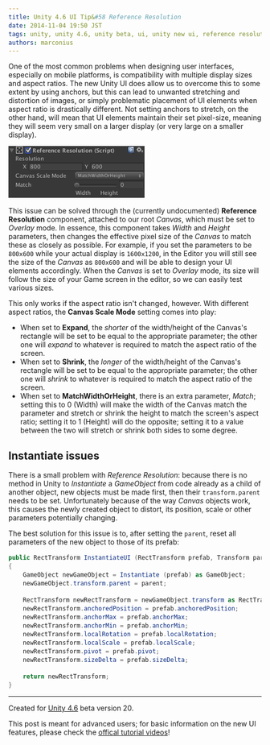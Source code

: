 ```yaml
---
title: Unity 4.6 UI Tip&#58 Reference Resolution
date: 2014-11-04 19:50 JST
tags: unity, unity 4.6, unity beta, ui, unity new ui, reference resolution, resolution, scaling
authors: marconius
---
```


One of the most common problems when designing user interfaces, especially on mobile platforms, is compatibility with multiple display sizes and aspect ratios. The new Unity UI does allow us to overcome this to some extent by using anchors, but this can lead to unwanted stretching and distortion of images, or simply problematic placement of UI elements when aspect ratio is drastically different. Not setting anchors to stretch, on the other hand, will mean that UI elements maintain their set pixel-size, meaning they will seem very small on a larger display (or very large on a smaller display).

![refres1](/static/images/2014/10/UnityUI/refres1.png)

This issue can be solved through the (currently undocumented) **Reference Resolution** component, attached to our root *Canvas*, which must be set to *Overlay* mode. In essence, this component takes *Width* and *Height* parameters, then changes the effective pixel size of the *Canvas* to match these as closely as possible. For example, if you set the parameters to be `800x600` while your actual display is `1600x1200`, in the Editor you will still see the size of the *Canvas* as `800x600` and will be able to design your UI elements accordingly. When the *Canvas* is set to *Overlay* mode, its size will follow the size of your Game screen in the editor, so we can easily test various sizes.

This only works if the aspect ratio isn't changed, however. With different aspect ratios, the **Canvas Scale Mode** setting comes into play:

- When set to **Expand**, the *shorter* of the width/height of the Canvas's rectangle will be set to be equal to the appropriate parameter; the other one will *expand* to whatever is required to match the aspect ratio of the screen.
- When set to **Shrink**, the *longer* of the width/height of the Canvas's rectangle will be set to be equal to the appropriate parameter; the other one will *shrink* to whatever is required to match the aspect ratio of the screen.
- When set to **MatchWidthOrHeight**, there is an extra parameter, *Match*; setting this to 0 (Width) will make the width of the Canvas match the parameter and stretch or shrink the height to match the screen's aspect ratio; setting it to 1 (Height) will do the opposite; setting it to a value between the two will stretch or shrink both sides to some degree.

## Instantiate issues

There is a small problem with *Reference Resolution*: because there is no method in Unity to *Instantiate* a *GameObject* from code already as a child of another object, new objects must be made first, then their `transform.parent` needs to be set. Unfortunately because of the way *Canvas* objects work, this causes the newly created object to distort, its position, scale or other parameters potentially changing.

The best solution for this issue is to, after setting the `parent`, reset all parameters of the new object to those of its prefab:

```csharp
public RectTransform InstantiateUI (RectTransform prefab, Transform parent)
{
	GameObject newGameObject = Instantiate (prefab) as GameObject;
	newGameObject.transform.parent = parent;
       
    RectTransform newRectTransform = newGameObject.transform as RectTransform;
   	newRectTransform.anchoredPosition = prefab.anchoredPosition;
   	newRectTransform.anchorMax = prefab.anchorMax;
    newRectTransform.anchorMin = prefab.anchorMin;
    newRectTransform.localRotation = prefab.localRotation;
    newRectTransform.localScale = prefab.localScale;
    newRectTransform.pivot = prefab.pivot;
    newRectTransform.sizeDelta = prefab.sizeDelta;
       
    return newRectTransform;
}
```
    
-----

Created for [Unity 4.6](http://unity3d.com/unity/beta/4.6) beta version 20.

This post is meant for advanced users; for basic information on the new UI features, please check the [offical tutorial videos](http://unity3d.com/learn/tutorials/modules/beginner/ui)!
